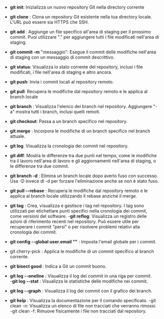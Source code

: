- **git init**: Inizializza un nuovo repository Git nella directory corrente
- **git clone** <url>: Clona un repository Git esistente nella tua directory locale. L'URL può essere sia HTTPS che SSH.
- **git add** <file>: Aggiunge un file specifico all'area di staging per il prossimo commit. Puoi utilizzare "." per aggiungere tutti i file modificati nell'area di staging.
- **git commit -m** "messaggio": Esegue il commit delle modifiche nell'area di staging con un messaggio di commit descrittivo.
- **git status**: Visualizza lo stato corrente del repository, inclusi i file modificati, i file nell'area di staging e altro ancora.
- **git push**: Invia i commit locali al repository remoto.
- **git pull**: Recupera le modifiche dal repository remoto e le applica al branch locale
- **git branch** : Visualizza l'elenco dei branch nel repository. Aggiungere "-a" mostra tutti i branch, inclusi quelli remoti.
- **git checkout**<branch>: Passa a un branch specifico nel repository.
- **git merge** <branch>: Incorpora le modifiche di un branch specifico nel branch attuale.
- **git log**: Visualizza la cronologia dei commit nel repository.
 - **git diff**: Mostra le differenze tra due punti nel tempo, come le modifiche tra il lavoro nell'area di lavoro e gli aggiornamenti nell'area di staging, o le differenze tra due commit.
 - **git branch -d** <branch>: Elimina un branch locale dopo averlo fuso con successo. Usa -D invece di -d per forzare l'eliminazione anche se non è stato fuso.
 - **git pull --rebase** : Recupera le modifiche dal repository remoto e le applica al branch locale utilizzando il rebase anziché il merge.
 - **git tag** : Crea, visualizza e gestisce i tag nel repository. I tag sono utilizzati per etichettare punti specifici nella cronologia dei commit, come versioni del software.
 -**git reflog**: Visualizza un registro delle azioni di riferimento recenti nel repository. Può essere utile per recuperare i commit "persi" o per risolvere problemi relativi alla cronologia dei commit.
 - **git config --global user.email "<email>"** : Imposta l'email globale per i commit.
 - git cherry-pick <commit>: Applica le modifiche di un commit specifico al branch corrente.
 - **git bisect good <commit>**: Indica a Git un commit buono.
 - **git log --oneline** : Visualizza il log dei commit in una riga per commit.   
 -**git log --stat** : Visualizza le statistiche delle modifiche nei commit.
 - **git log --graph** : Visualizza il log dei commit con il grafico dei branch.

 - **git help** <command>: Visualizza la documentazione per il comando specificato.
 -git clean -n: Visualizza un elenco di file non tracciati che verranno rimossi.
 -git clean -f: Rimuove fisicamente i file non tracciati dal repository.       